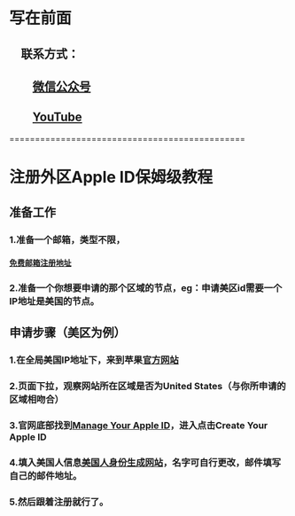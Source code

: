 #

# 写在前面

## &emsp;联系方式：  

## &emsp;&emsp;<u>[微信公众号](https://raw.githubusercontent.com/ssooenftzero/0X/master/YouTube/icon/%E5%BE%AE%E4%BF%A1%E5%85%AC%E4%BC%97%E5%8F%B7.JPG)</u>

## &emsp;&emsp;<u>[YouTube](https://www.youtube.com/channel/UCS6QM2n96qXmqURNikf3ceA?view_as=subscriber)</u>
==============================================		
#

# 注册外区Apple ID保姆级教程

## 准备工作

### 1.准备一个邮箱，类型不限，

#### [免费邮箱注册地址](https://mail.tom.com/)

### 2.准备一个你想要申请的那个区域的节点，eg：申请美区id需要一个IP地址是美国的节点。

## 申请步骤（美区为例）

### 1.在全局美国IP地址下，来到苹果[官方网站](apple.com)

### 2.页面下拉，观察网站所在区域是否为United States（与你所申请的区域相吻合）

### 3.官网底部找到[Manage Your Apple ID](appleid.apple.com)，进入点击Create Your Apple ID

### 4.填入美国人信息[美国人身份生成网站](https://www.fakenamegenerator.com/gen-random-us-us.php)，名字可自行更改，邮件填写自己的邮件地址。

### 5.然后跟着注册就行了。
